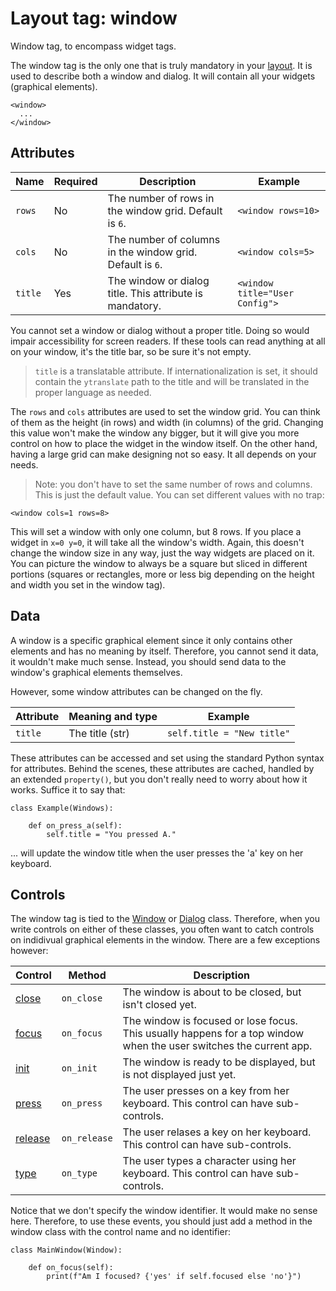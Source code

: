 # Layout tag: window

Window tag, to encompass widget tags.

The window tag is the only one that is truly mandatory in your
[layout](../overview.md).  It is used to describe both a window and
dialog.  It will contain all your widgets (graphical elements).

```
<window>
  ...
</window>
```

## Attributes

| Name         | Required | Description              | Example     |
| ------------ | -------- | ------------------------ | ----------- |
| `rows` | No | The number of rows in the window grid. Default is `6`. | `<window rows=10>` |
| `cols` | No | The number of columns in the window grid. Default is `6`. | `<window cols=5>` |
| `title` | Yes | The window or dialog title.  This attribute is mandatory. | `<window title="User Config">` |

You cannot set a window or dialog without a proper title.  Doing so
would impair accessibility for screen readers.  If these tools can
read anything at all on your window, it's the title bar, so be sure
it's not empty.

> `title` is a translatable attribute.  If internationalization is
  set, it should contain the `ytranslate` path to the title and will
  be translated in the proper language as needed.

The `rows` and `cols` attributes are used to set the window grid.  You
can think of them as the height (in rows) and width (in columns) of the
grid.  Changing this value won't make the window any bigger, but
it will give you more control on how to place the widget in the window
itself.  On the other hand, having a large grid can make designing not
so easy.  It all depends on your needs.

> Note: you don't have to set the same number of rows and columns.
  This is just the default value.  You can set different values with no
  trap:

```
<window cols=1 rows=8>
```

This will set a window with only one column, but 8 rows.  If you place
a widget in `x=0 y=0`, it will take all the window's width.  Again,
this doesn't change the window size in any way, just the way widgets
are placed on it.  You can picture the window to always be a
square but sliced in different portions (squares or rectangles, more
or less big depending on the height and width you set in the window
tag).

## Data

A window is a specific graphical element since it only contains other
elements and has no meaning by itself.  Therefore, you cannot send
it data, it wouldn't make much sense.  Instead, you should
send data to the window's graphical elements themselves.

However, some window attributes can be changed on the fly.

| Attribute      | Meaning and type | Example                     |
| -------------- | ---------------- | --------------------------- |
| `title` | The title (str) | `self.title = "New title"` |

These attributes can be accessed and set using the standard Python
syntax for attributes.  Behind the scenes, these attributes are cached,
handled by an extended `property()`, but you don't really need to
worry about how it works.  Suffice it to say that:

    class Example(Windows):

        def on_press_a(self):
            self.title = "You pressed A."

... will update the window title when the user presses the 'a' key
on her keyboard.

## Controls

The window tag is tied to the [Window](../../widget/Window.md) or
[Dialog](../../widget/Dialog.md) class.  Therefore, when you write
controls on either of these classes, you often want to catch controls
on indidivual graphical elements in the window.  There are a few
exceptions however:

| Control                           | Method     | Description      |
| --------------------------------- | ---------- | ---------------- |
| [close](../../control/close.md) | `on_close` | The window is about to be closed, but isn't closed yet. |
| [focus](../../control/focus.md) | `on_focus` | The window is focused or lose focus.  This usually happens for a top window when the user switches the current app. |
| [init](../../control/init.md) | `on_init` | The window is ready to be displayed, but is not displayed just yet. |
| [press](../../control/press.md) | `on_press` | The user presses on a key from her keyboard. This control can have sub-controls. |
| [release](../../control/release.md) | `on_release` | The user relases a key on her keyboard. This control can have sub-controls. |
| [type](../../control/type.md) | `on_type` | The user types a character using her keyboard. This control can have sub-controls. |

Notice that we don't specify the window identifier.  It would make
no sense here.  Therefore, to use these events, you should just add a
method in the window class with the control name and no identifier:

    class MainWindow(Window):

        def on_focus(self):
            print(f"Am I focused? {'yes' if self.focused else 'no'}")

